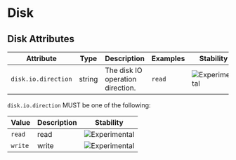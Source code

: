 <!--- Hugo front matter used to generate the website version of this page:
--->

# Disk

## Disk Attributes

<!-- semconv registry.disk(omit_requirement_level) -->
| Attribute  | Type | Description  | Examples  | Stability |
|---|---|---|---|---|
| `disk.io.direction` | string | The disk IO operation direction. | `read` | ![Experimental](https://img.shields.io/badge/-experimental-blue) |

`disk.io.direction` MUST be one of the following:

| Value  | Description | Stability |
|---|---|---|
| `read` | read | ![Experimental](https://img.shields.io/badge/-experimental-blue) |
| `write` | write | ![Experimental](https://img.shields.io/badge/-experimental-blue) |
<!-- endsemconv -->
